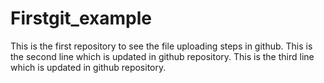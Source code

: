 # Firstgit_example
This is the first repository to see the file uploading steps in github.
This is the second line which is updated in github repository.
This is the third line which is updated in github repository.
